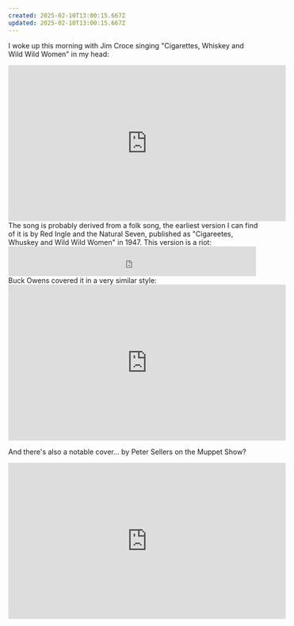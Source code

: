 ```yaml
---
created: 2025-02-10T13:00:15.667Z
updated: 2025-02-10T13:00:15.667Z
---
```

I woke up this morning with Jim Croce singing "Cigarettes, Whiskey and Wild Wild Women" in my head:

<iframe width="560" height="315" src="https://www.youtube.com/embed/CVuk-pAr1h4?si=y8csZ7dmu0sB_XgM" title="YouTube video player" frameborder="0" allow="accelerometer; autoplay; clipboard-write; encrypted-media; gyroscope; picture-in-picture; web-share" referrerpolicy="strict-origin-when-cross-origin" allowfullscreen></iframe>
The song is probably derived from a folk song, the earliest version I can find of it is by Red Ingle and the Natural Seven, published as "Cigareetes, Whuskey and Wild Wild Women" in 1947. This version is a riot:

<iframe src="https://archive.org/embed/capitol-15045-b-cigarettes-whiskey-and-wild-wild-women" width="500" height="60" frameborder="0" webkitallowfullscreen="true" mozallowfullscreen="true" allowfullscreen></iframe>
Buck Owens covered it in a very similar style:
<iframe width="560" height="315" src="https://www.youtube.com/embed/v4rY52SWklc?si=ty1e0fZ1G3zzj4VA" title="YouTube video player" frameborder="0" allow="accelerometer; autoplay; clipboard-write; encrypted-media; gyroscope; picture-in-picture; web-share" referrerpolicy="strict-origin-when-cross-origin" allowfullscreen></iframe>

And there's also a notable cover... by Peter Sellers on the Muppet Show?

<iframe width="560" height="315" src="https://www.youtube.com/embed/gkT5J2C8IVs?si=SEI0gmiLM5YYLRcX" title="YouTube video player" frameborder="0" allow="accelerometer; autoplay; clipboard-write; encrypted-media; gyroscope; picture-in-picture; web-share" referrerpolicy="strict-origin-when-cross-origin" allowfullscreen></iframe>